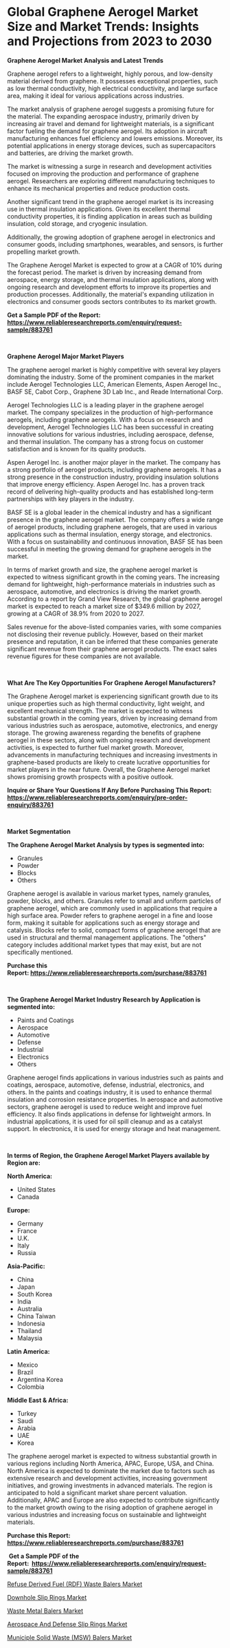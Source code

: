 <p><h1>Global Graphene Aerogel Market Size and Market Trends: Insights and Projections from 2023 to 2030</h1></p><p><strong>Graphene Aerogel Market Analysis and Latest Trends</strong></p>
<p><p>Graphene aerogel refers to a lightweight, highly porous, and low-density material derived from graphene. It possesses exceptional properties, such as low thermal conductivity, high electrical conductivity, and large surface area, making it ideal for various applications across industries.</p><p>The market analysis of graphene aerogel suggests a promising future for the material. The expanding aerospace industry, primarily driven by increasing air travel and demand for lightweight materials, is a significant factor fueling the demand for graphene aerogel. Its adoption in aircraft manufacturing enhances fuel efficiency and lowers emissions. Moreover, its potential applications in energy storage devices, such as supercapacitors and batteries, are driving the market growth.</p><p>The market is witnessing a surge in research and development activities focused on improving the production and performance of graphene aerogel. Researchers are exploring different manufacturing techniques to enhance its mechanical properties and reduce production costs.</p><p>Another significant trend in the graphene aerogel market is its increasing use in thermal insulation applications. Given its excellent thermal conductivity properties, it is finding application in areas such as building insulation, cold storage, and cryogenic insulation.</p><p>Additionally, the growing adoption of graphene aerogel in electronics and consumer goods, including smartphones, wearables, and sensors, is further propelling market growth.</p><p>The Graphene Aerogel Market is expected to grow at a CAGR of 10% during the forecast period. The market is driven by increasing demand from aerospace, energy storage, and thermal insulation applications, along with ongoing research and development efforts to improve its properties and production processes. Additionally, the material's expanding utilization in electronics and consumer goods sectors contributes to its market growth.</p></p>
<p><strong>Get a Sample PDF of the Report:&nbsp; <a href="https://www.reliableresearchreports.com/enquiry/request-sample/883761">https://www.reliableresearchreports.com/enquiry/request-sample/883761</a></strong></p>
<p>&nbsp;</p>
<p><strong>Graphene Aerogel Major Market Players</strong></p>
<p><p>The graphene aerogel market is highly competitive with several key players dominating the industry. Some of the prominent companies in the market include Aerogel Technologies LLC, American Elements, Aspen Aerogel Inc., BASF SE, Cabot Corp., Graphene 3D Lab Inc., and Reade International Corp.</p><p>Aerogel Technologies LLC is a leading player in the graphene aerogel market. The company specializes in the production of high-performance aerogels, including graphene aerogels. With a focus on research and development, Aerogel Technologies LLC has been successful in creating innovative solutions for various industries, including aerospace, defense, and thermal insulation. The company has a strong focus on customer satisfaction and is known for its quality products. </p><p>Aspen Aerogel Inc. is another major player in the market. The company has a strong portfolio of aerogel products, including graphene aerogels. It has a strong presence in the construction industry, providing insulation solutions that improve energy efficiency. Aspen Aerogel Inc. has a proven track record of delivering high-quality products and has established long-term partnerships with key players in the industry.</p><p>BASF SE is a global leader in the chemical industry and has a significant presence in the graphene aerogel market. The company offers a wide range of aerogel products, including graphene aerogels, that are used in various applications such as thermal insulation, energy storage, and electronics. With a focus on sustainability and continuous innovation, BASF SE has been successful in meeting the growing demand for graphene aerogels in the market.</p><p>In terms of market growth and size, the graphene aerogel market is expected to witness significant growth in the coming years. The increasing demand for lightweight, high-performance materials in industries such as aerospace, automotive, and electronics is driving the market growth. According to a report by Grand View Research, the global graphene aerogel market is expected to reach a market size of $349.6 million by 2027, growing at a CAGR of 38.9% from 2020 to 2027.</p><p>Sales revenue for the above-listed companies varies, with some companies not disclosing their revenue publicly. However, based on their market presence and reputation, it can be inferred that these companies generate significant revenue from their graphene aerogel products. The exact sales revenue figures for these companies are not available.</p></p>
<p>&nbsp;</p>
<p><strong>What Are The Key Opportunities For Graphene Aerogel Manufacturers?</strong></p>
<p><p>The Graphene Aerogel market is experiencing significant growth due to its unique properties such as high thermal conductivity, light weight, and excellent mechanical strength. The market is expected to witness substantial growth in the coming years, driven by increasing demand from various industries such as aerospace, automotive, electronics, and energy storage. The growing awareness regarding the benefits of graphene aerogel in these sectors, along with ongoing research and development activities, is expected to further fuel market growth. Moreover, advancements in manufacturing techniques and increasing investments in graphene-based products are likely to create lucrative opportunities for market players in the near future. Overall, the Graphene Aerogel market shows promising growth prospects with a positive outlook.</p></p>
<p><strong>Inquire or Share Your Questions If Any Before Purchasing This Report: <a href="https://www.reliableresearchreports.com/enquiry/pre-order-enquiry/883761">https://www.reliableresearchreports.com/enquiry/pre-order-enquiry/883761</a></strong></p>
<p>&nbsp;</p>
<p><strong>Market Segmentation</strong></p>
<p><strong>The Graphene Aerogel Market Analysis by types is segmented into:</strong></p>
<p><ul><li>Granules</li><li>Powder</li><li>Blocks</li><li>Others</li></ul></p>
<p><p>Graphene aerogel is available in various market types, namely granules, powder, blocks, and others. Granules refer to small and uniform particles of graphene aerogel, which are commonly used in applications that require a high surface area. Powder refers to graphene aerogel in a fine and loose form, making it suitable for applications such as energy storage and catalysis. Blocks refer to solid, compact forms of graphene aerogel that are used in structural and thermal management applications. The "others" category includes additional market types that may exist, but are not specifically mentioned.</p></p>
<p><strong>Purchase this Report:&nbsp;<a href="https://www.reliableresearchreports.com/purchase/883761">https://www.reliableresearchreports.com/purchase/883761</a></strong></p>
<p>&nbsp;</p>
<p><strong>The Graphene Aerogel Market Industry Research by Application is segmented into:</strong></p>
<p><ul><li>Paints and Coatings</li><li>Aerospace</li><li>Automotive</li><li>Defense</li><li>Industrial</li><li>Electronics</li><li>Others</li></ul></p>
<p><p>Graphene aerogel finds applications in various industries such as paints and coatings, aerospace, automotive, defense, industrial, electronics, and others. In the paints and coatings industry, it is used to enhance thermal insulation and corrosion resistance properties. In aerospace and automotive sectors, graphene aerogel is used to reduce weight and improve fuel efficiency. It also finds applications in defense for lightweight armors. In industrial applications, it is used for oil spill cleanup and as a catalyst support. In electronics, it is used for energy storage and heat management.</p></p>
<p>&nbsp;</p>
<p><strong>In terms of Region, the Graphene Aerogel Market Players available by Region are:</strong></p>
<p>
    <p> <strong> North America: </strong>
        <ul>
            <li>United States</li>
            <li>Canada</li>
        </ul>
        </p> 
    <p> <strong> Europe: </strong>
        <ul>
            <li>Germany</li>
            <li>France</li>
            <li>U.K.</li>
            <li>Italy</li>
            <li>Russia</li>
        </ul>
        </p> 
    <p> <strong> Asia-Pacific: </strong>
        <ul>
            <li>China</li>
            <li>Japan</li>
            <li>South Korea</li>
            <li>India</li>
            <li>Australia</li>
            <li>China Taiwan</li>
            <li>Indonesia</li>
            <li>Thailand</li>
            <li>Malaysia</li>
        </ul>
        </p> 
    <p> <strong> Latin America: </strong>
        <ul>
            <li>Mexico</li>
            <li>Brazil</li>
            <li>Argentina Korea</li>
            <li>Colombia</li>
        </ul>
        </p> 
    <p> <strong> Middle East & Africa: </strong>
        <ul>
            <li>Turkey</li>
            <li>Saudi</li>
            <li>Arabia</li>
            <li>UAE</li>
            <li>Korea</li>
        </ul>
    </p>
    </p>
<p><p>The graphene aerogel market is expected to witness substantial growth in various regions including North America, APAC, Europe, USA, and China. North America is expected to dominate the market due to factors such as extensive research and development activities, increasing government initiatives, and growing investments in advanced materials. The region is anticipated to hold a significant market share percent valuation. Additionally, APAC and Europe are also expected to contribute significantly to the market growth owing to the rising adoption of graphene aerogel in various industries and increasing focus on sustainable and lightweight materials.</p></p>
<p><strong>Purchase this Report: <a href="https://www.reliableresearchreports.com/purchase/883761">https://www.reliableresearchreports.com/purchase/883761</a></strong></p>
<p>&nbsp;<strong>Get a Sample PDF of the Report:&nbsp;&nbsp;<a href="https://www.reliableresearchreports.com/enquiry/request-sample/883761">https://www.reliableresearchreports.com/enquiry/request-sample/883761</a></strong></p>
<p><strong></strong></p>
<p><p><a href="https://medium.com/@jaremington56468/refuse-derived-fuel-rdf-waste-balers-market-furnishes-information-on-market-share-market-trends-7d5edb10b682">Refuse Derived Fuel (RDF) Waste Balers Market</a></p><p><a href="https://medium.com/@malcomw102036/downhole-slip-rings-market-size-market-outlook-and-market-forecast-2023-to-2030-648510aa799a">Downhole Slip Rings Market</a></p><p><a href="https://medium.com/@peterm12562/waste-metal-balers-market-comprehensive-assessment-by-type-application-and-geography-82ea0a877c81">Waste Metal Balers Market</a></p><p><a href="https://medium.com/@scanw41036/aerospace-and-defense-slip-rings-market-analysis-and-sze-forecasted-for-period-from-2023-to-2030-45e147c2638b">Aerospace And Defense Slip Rings Market</a></p><p><a href="https://medium.com/@damorgan64868/municiple-solid-waste-msw-balers-market-trends-forecast-and-competitive-analysis-to-2030-6b81495673b6">Municiple Solid Waste (MSW) Balers Market</a></p></p>